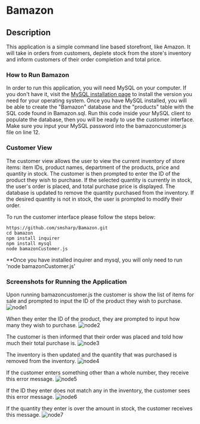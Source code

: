 # Bamazon

## Description

This application is a simple command line based storefront, like Amazon. It will take in orders from customers, deplete stock from the store's inventory and inform customers of their order completion and total price. 

### How to Run Bamazon

In order to run this application, you will need MySQL on your computer. If you don't have it, visit the [MySQL installation page](https://dev.mysql.com/downloads/mysql/) to install the version you need for your operating system. Once you have MySQL installed, you will be able to create the "Bamazon" database and the "products" table with the SQL code found in Bamazon.sql. Run this code inside your MySQL client to populate the database, then you will be ready to use the customer interface. Make sure you input your MySQL password into the bamazoncustomer.js file on line 12.

### Customer View

The customer view allows the user to view the current inventory of store items: item IDs, product names, department of the products, price and quantity in stock. The customer is then prompted to enter the ID of the product they wish to purchase. If the selected quantity is currently in stock, the user's order is placed, and total purchase price is displayed. The database is updated to remove the quantity purchased from the inventory. If the desired quantity is not in stock, the user is prompted to modify their order.

To run the customer interface please follow the steps below:

	https://github.com/smsharp/Bamazon.git
	cd bamazon
	npm install inquirer
	npm install mysql
	node bamazonCustomer.js
	
**Once you have installed inquirer and mysql, you will only need to run 'node bamazonCustomer.js'

### Screenshots for Running the Application

Upon running bamazoncustomer.js the customer is show the list of items for sale and prompted to input the ID of the product they wish to purchase.
![node1](https://user-images.githubusercontent.com/28895778/31412219-4583c732-ade2-11e7-972a-03c09756a64d.PNG)

When they enter the ID of the product, they are prompted to input how many they wish to purchase.
![node2](https://user-images.githubusercontent.com/28895778/31412223-49d34772-ade2-11e7-99c4-0a7a2670c739.PNG)

The customer is then informed that their order was placed and told how much their total purchase is.
![node3](https://user-images.githubusercontent.com/28895778/31412227-4c2aa952-ade2-11e7-96b8-5af16f91e5f8.PNG)

The inventory is then updated and the quantity that was purchased is removed from the inventory.
![node4](https://user-images.githubusercontent.com/28895778/31412232-4f18245a-ade2-11e7-991f-72e1a3283acd.PNG)

If the customer enters something other than a whole number, they receive this error message.
![node5](https://user-images.githubusercontent.com/28895778/31412233-5171457e-ade2-11e7-80f8-8db792b9b41e.PNG)

If the ID they enter does not match any in the inventory, the customer sees this error message.
![node6](https://user-images.githubusercontent.com/28895778/31412238-53289c64-ade2-11e7-9f7d-270e6c973945.PNG)

If the quantity they enter is over the amount in stock, the customer receives this message.
![node7](https://user-images.githubusercontent.com/28895778/31412248-5a4004ba-ade2-11e7-9302-13bfacdc73ed.PNG)

